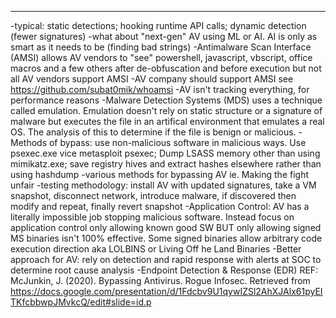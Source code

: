 ----
-typical: static detections; hooking runtime API calls; dynamic detection (fewer signatures)
-what about "next-gen" AV using ML or AI.  AI is only as smart as it needs to be (finding bad strings)
-Antimalware Scan Interface (AMSI) allows AV vendors to "see" powershell, javascript, vbscript, office macros and a few others after de-obfuscation and before execution but not all AV vendors support AMSI
-AV company should support AMSI see https://github.com/subat0mik/whoamsi
-AV isn't tracking everything, for performance reasons
-Malware Detection Systems (MDS) uses a technique called emulation.  Emulation doesn't rely on static structure or a signature of malware but executes the file in an artifical environment that emulates a real OS.  The analysis of this to determine if the file is benign or malicious.
-Methods of bypass: use non-malicious software in malicious ways.  Use psexec.exe vice metasploit psexec; Dump LSASS memory other than using mimikatz.exe; save registry hives and extract hashes elsewhere rather than using hashdump
-various methods for bypassing AV ie. Making the fight unfair
-testing methodology: install AV with updated signatures, take a VM snapshot, disconnect network, introduce malware, if discovered then modify and repeat, finally revert snapshot
-Application Control: AV has a literally impossible job stopping malicious software.  Instead focus on application control only allowing known good SW BUT only allowing signed MS binaries isn't 100% effective.  Some signed binaries allow arbitrary code execution direction aka LOLBINS or Living Off he Land Binaries
-Better approach for AV: rely on detection and rapid response with alerts at SOC to determine root cause analysis
-Endpoint Detection & Response (EDR)
REF: McJunkin, J.  (2020).  Bypassing Antivirus.  Rogue Infosec.  Retrieved from https://docs.google.com/presentation/d/1Fdcbv9U1qywIZSl2AhXJAlx61pyEITKfcbbwpJMvkcQ/edit#slide=id.p

